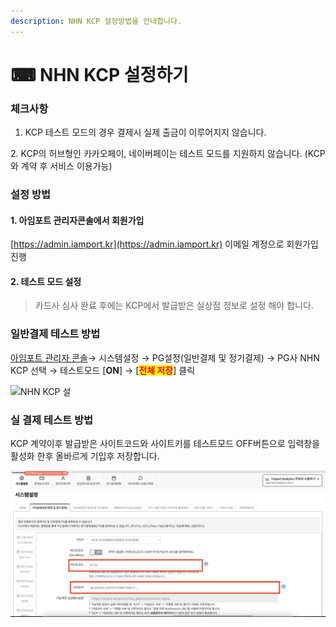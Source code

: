 ```yaml
---
description: NHN KCP 설정방법을 안내합니다.
---
```


# ⌨ NHN KCP 설정하기

### 체크사항

1. KCP 테스트 모드의 경우 결제시 실제 출금이 이루어지지 않습니다.

2\. KCP의 허브형인 카카오페이, 네이버페이는 테스트 모드를 지원하지 않습니다. (KCP와 계약 후 서비스 이용가능)

### 설정 방법

#### 1. 아임포트 관리자콘솔에서 회원가입

[https://admin.iamport.kr](https://admin.iamport.kr) 이메일 계정으로 회원가입 진행

#### 2. 테스트 모드 설정

> 카드사 심사 완료 후에는 KCP에서 발급받은 실상점 정보로 설정 해야 합니다.

### **일반결제 테스트 방법**

[아임포트 관리자 콘솔](https://admin.iamport.kr)→ 시스템설정 → PG설정(일반결제 및 정기결제) → PG사 NHN KCP 선택 → 테스트모드 \[**ON**] → \[<mark style="color:red;">**전체 저장**</mark>] 클릭

![NHN KCP 설](https://oopy.lazyrockets.com/api/v2/notion/image?src=https%3A%2F%2Fs3-us-west-2.amazonaws.com%2Fsecure.notion-static.com%2Fafa85fe6-e99f-4b44-9b0c-fd2c0bee0a17%2FUntitled.png\&blockId=b3792ff9-ce01-4991-8008-1b7abbafa47b)

### 실 결제 테스트 방법

KCP 계약이후 발급받은 사이트코드와 사이트키를 테스트모드 OFF버튼으로 입력창을 활성화 한후 올바르게 기입후 저장합니다.

![](<../../../.gitbook/assets/image (9) (1) (1).png>)
